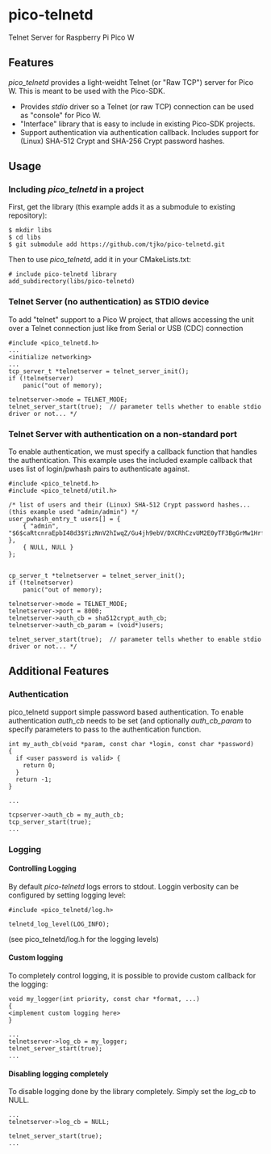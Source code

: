 # pico-telnetd
Telnet Server for Raspberry Pi Pico W

## Features

*pico_telnetd* provides a light-weidht Telnet (or "Raw TCP") server for Pico W.  This is meant to be used with the Pico-SDK.

* Provides _stdio_ driver so a Telnet (or raw TCP) connection can be used as "console" for Pico W.
* "Interface" library that is easy to include in existing Pico-SDK projects.
* Support authentication via authentication callback. Includes support for (Linux) SHA-512 Crypt and SHA-256 Crypt password hashes.


## Usage

### Including _pico_telnetd_ in a project

First, get the library (this example adds it as a submodule to existing repository):
```
$ mkdir libs
$ cd libs
$ git submodule add https://github.com/tjko/pico-telnetd.git
```

Then to use _pico_telnetd_, add it in your CMakeLists.txt:
```
# include pico-telnetd library
add_subdirectory(libs/pico-telnetd)
```

### Telnet Server (no authentication) as STDIO device

To add "telnet" support to a Pico W project, that allows accessing the unit over a Telnet connection just like from Serial or USB (CDC) connection

```
#include <pico_telnetd.h>
...
<initialize networking>
...
tcp_server_t *telnetserver = telnet_server_init();
if (!telnetserver)
    panic("out of memory);

telnetserver->mode = TELNET_MODE;
telnet_server_start(true);  // parameter tells whether to enable stdio driver or not... */

```


### Telnet Server with authentication on a non-standard port

To enable authentication, we must specify a callback function that handles the authentication. This example uses the included example callback that uses list of
login/pwhash pairs to authenticate against.

```
#include <pico_telnetd.h>
#include <pico_telnetd/util.h>

/* list of users and their (Linux) SHA-512 Crypt password hashes... (this example used "admin/admin") */
user_pwhash_entry_t users[] = {
	{ "admin", "$6$caRtcnraEpbI48d3$YizNnV2hIwqZ/Gu4jh9ebV/DXCRhCzvUM2E0yTF3BgGrMw1HrfYIJJ9CQ0rcVBbpScCfwBtKhynVpKSnW/5o.." },
	{ NULL, NULL }
};


cp_server_t *telnetserver = telnet_server_init();
if (!telnetserver)
    panic("out of memory);

telnetserver->mode = TELNET_MODE;
telnetserver->port = 8000;
telnetserver->auth_cb = sha512crypt_auth_cb;
telnetserver->auth_cb_param = (void*)users;

telnet_server_start(true);  // parameter tells whether to enable stdio driver or not... */

```

## Additional Features

### Authentication
pico_telnetd support simple password based authentication. To enable authentication _auth_cb_ needs to be set 
(and optionally _auth_cb_param_ to specify parameters to pass to the authentication function.

```
int my_auth_cb(void *param, const char *login, const char *password)
{
  if <user password is valid> {
    return 0; 
  } 
  return -1;
}

...

tcpserver->auth_cb = my_auth_cb;
tcp_server_start(true);
...
```


### Logging
#### Controlling Logging

By default _pico-telnetd_ logs errors to stdout. Loggin verbosity can be configured by setting logging level:
```
#include <pico_telnetd/log.h>

telnetd_log_level(LOG_INFO);
```
(see pico_telnetd/log.h for the logging levels)


#### Custom logging

To completely control logging, it is possible to provide custom callback for the logging:
```
void my_logger(int priority, const char *format, ...)
{
<implement custom logging here>
}

...
telnetserver->log_cb = my_logger;
telnet_server_start(true);
...
```


#### Disabling logging completely

To disable logging done by the library completely. Simply set the _log_cb_ to NULL.

```
...
telnetserver->log_cb = NULL;

telnet_server_start(true);
...
```


```

